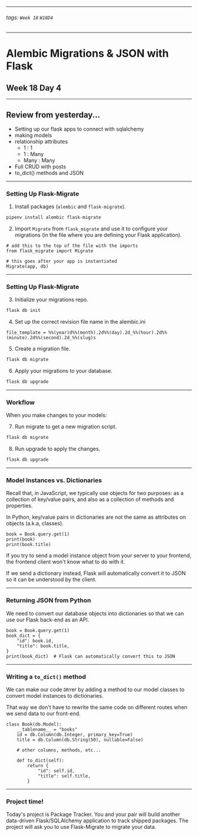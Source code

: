 <style>
    .present {
        text-align: left;
    }
</style>

---

###### tags: `Week 18` `W18D4`

---

# Alembic Migrations & JSON with Flask
## Week 18 Day 4



---


## Review from yesterday...

- Setting up our flask apps to connect with sqlalchemy
- making models
- relationship attributes
    - 1 : 1
    - 1 : Many
    - Many : Many
- Full CRUD with posts
- to_dict() methods and JSON


---


### Setting Up Flask-Migrate

1. Install packages (`alembic` and `flask-migrate`).

```bash
pipenv install alembic flask-migrate
```

2. Import `Migrate` from `flask_migrate` and use it to configure your migrations (in the file where you are defining your Flask application).

```python=
# add this to the top of the file with the imports
from flask_migrate import Migrate

# this goes after your app is instantiated
Migrate(app, db)
```

---

### Setting Up Flask-Migrate

3. Initialize your migrations repo.
```bash
flask db init
```
4. Set up the correct revision file name in the alembic.ini
```bash=
file_template = %%(year)d%%(month).2d%%(day).2d_%%(hour).2d%%(minute).2d%%(second).2d_%%(slug)s
```

5. Create a migration file.
```bash
flask db migrate
```

6. Apply your migrations to your database.
```bash
flask db upgrade
```


---

### Workflow
When you make changes to your models:

7. Run migrate to get a new migration script.
```bash
flask db migrate
```

8. Run upgrade to apply the changes.
```bash
flask db upgrade
```

---

### Model Instances vs. Dictionaries

Recall that, in JavaScript, we typically use objects for two purposes: as a collection of key/value pairs, and also as a collection of methods and properties.

In Python, key/value pairs in dictionaries are not the same as attributes on objects (a.k.a, classes).

```python=
book = Book.query.get(1)
print(book)
print(book.title)
```

If you try to send a model instance object from your server to your frontend, the frontend client won't know what to do with it. 

If we send a dictionary instead, Flask will automatically convert it to JSON so it can be understood by the client.

---

### Returning JSON from Python

We need to convert our database objects into dictionaries so that we can use our Flask back-end as an API.

```python=
book = Book.query.get(1)
book_dict = {
    "id": book.id,
    "title": book.title,
}
print(book_dict)  # Flask can automatically convert this to JSON
```


---

### Writing a `to_dict()` method

We can make our code `DRY`er by adding a method to our model classes to convert model instances to dictionaries.

That way we don't have to rewrite the same code on different routes when we send data to our front-end.


```python=
class Book(db.Model):
    __tablename__ = "books"
    id = db.Column(db.Integer, primary_key=True)
    title = db.Column(db.String(50), nullable=False)
    
    # other columns, methods, etc...

    def to_dict(self):
        return {
            "id": self.id,
            "title": self.title,
        }
```

---

### Project time!

Today's project is Package Tracker. You and your pair will build another data-driven Flask/SQLAlchemy application to track shipped packages. The project will ask you to use Flask-Migrate to migrate your data.